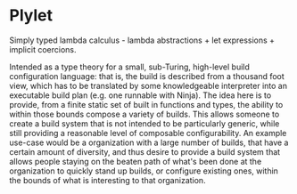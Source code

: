 # Plylet

Simply typed lambda calculus - lambda abstractions + let expressions + implicit
coercions.

Intended as a type theory for a small, sub-Turing, high-level build
configuration language: that is, the build is described from a thousand foot
view, which has to be translated by some knowledgeable interpreter into an
executable build plan (e.g. one runnable with Ninja). The idea here is to
provide, from a finite static set of built in functions and types, the ability
to within those bounds compose a variety of builds. This allows someone to
create a build system that is not intended to be particularly generic, while
still providing a reasonable level of composable configurability. An example
use-case would be a organization with a large number of builds, that have
a certain amount of diversity, and thus desire to provide a build system that
allows people staying on the beaten path of what's been done at the
organization to quickly stand up builds, or configure existing ones, within the
bounds of what is interesting to that organization.
